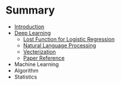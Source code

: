 # Summary

* [Introduction](README.md)
* [Deep Learning](deep-learning.md)
  * [Lost Function for Logistic Regression](deep-learning/loss-function-for-logistic-regression.md)
  * [Natural Language Processing](deep-learning/natural-language-processing.md)
  * [Vecterization](deep-learning/what-is-vecterization.md)
  * [Paper Reference](deep-learning/paper-reference.md)
* Machine Learning
* Algorithm
* Statistics

